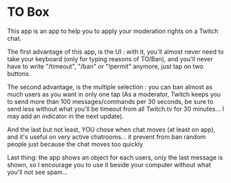 # TO Box

This app is an app to help you to apply your moderation rights on a Twitch chat.<p>
The first advantage of this app, is the UI : with it, you'll almost never need to take your keyboard (only for typing reasons of TO/Ban), and you'll never have to write "/timeout", "/ban" or "!permit" anymore, just tap on two buttons.<p>
The second advantage, is the multiple selection : you can ban almost as much users as you want in only one tap (As a moderator, Twitch keeps you to send more than 100 messages/commands per 30 seconds, be sure to send less without what you\'ll be timeout from all Twitch.tv for 30 minutes… I may add an indicator in the next update).<p>
And the last but not least, YOU chose when chat moves (at least on app), and it's useful on very active chatrooms… it prevent from ban random people just because the chat moves too quickly<p>
Last thing: the app shows an object for each users, only the last message is shown, so I encourage you to use it beside your computer without what you'll not see spam…

